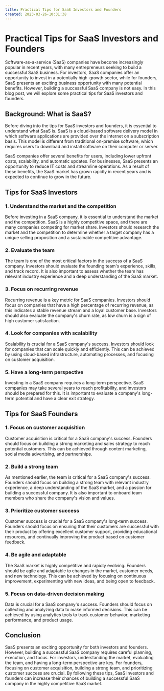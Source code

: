 ```yaml
---
title: Practical Tips for SaaS Investors and Founders
created: 2023-03-26-10:31:38
---
```


# Practical Tips for SaaS Investors and Founders

Software-as-a-service (SaaS) companies have become increasingly popular in recent years, with many entrepreneurs seeking to build a successful SaaS business. For investors, SaaS companies offer an opportunity to invest in a potentially high-growth sector, while for founders, SaaS presents an exciting business opportunity with many potential benefits. However, building a successful SaaS company is not easy. In this blog post, we will explore some practical tips for SaaS investors and founders.

## Background: What is SaaS?

Before diving into the tips for SaaS investors and founders, it is essential to understand what SaaS is. SaaS is a cloud-based software delivery model in which software applications are provided over the internet on a subscription basis. This model is different from traditional on-premise software, which requires users to download and install software on their computer or server.

SaaS companies offer several benefits for users, including lower upfront costs, scalability, and automatic updates. For businesses, SaaS presents an opportunity to reduce IT costs and streamline operations. As a result of these benefits, the SaaS market has grown rapidly in recent years and is expected to continue to grow in the future.

## Tips for SaaS Investors

### 1. Understand the market and the competition

Before investing in a SaaS company, it is essential to understand the market and the competition. SaaS is a highly competitive space, and there are many companies competing for market share. Investors should research the market and the competition to determine whether a target company has a unique selling proposition and a sustainable competitive advantage.

### 2. Evaluate the team

The team is one of the most critical factors in the success of a SaaS company. Investors should evaluate the founding team's experience, skills, and track record. It is also important to assess whether the team has relevant industry experience and a deep understanding of the SaaS market.

### 3. Focus on recurring revenue

Recurring revenue is a key metric for SaaS companies. Investors should focus on companies that have a high percentage of recurring revenue, as this indicates a stable revenue stream and a loyal customer base. Investors should also evaluate the company's churn rate, as low churn is a sign of high customer satisfaction.

### 4. Look for companies with scalability

Scalability is crucial for a SaaS company's success. Investors should look for companies that can scale quickly and efficiently. This can be achieved by using cloud-based infrastructure, automating processes, and focusing on customer acquisition.

### 5. Have a long-term perspective

Investing in a SaaS company requires a long-term perspective. SaaS companies may take several years to reach profitability, and investors should be prepared for this. It is important to evaluate a company's long-term potential and have a clear exit strategy.

## Tips for SaaS Founders

### 1. Focus on customer acquisition

Customer acquisition is critical for a SaaS company's success. Founders should focus on building a strong marketing and sales strategy to reach potential customers. This can be achieved through content marketing, social media advertising, and partnerships.

### 2. Build a strong team

As mentioned earlier, the team is critical for a SaaS company's success. Founders should focus on building a strong team with relevant industry experience, a deep understanding of the SaaS market, and a passion for building a successful company. It is also important to onboard team members who share the company's vision and values.

### 3. Prioritize customer success

Customer success is crucial for a SaaS company's long-term success. Founders should focus on ensuring that their customers are successful with their product by offering excellent customer support, providing educational resources, and continually improving the product based on customer feedback.

### 4. Be agile and adaptable

The SaaS market is highly competitive and rapidly evolving. Founders should be agile and adaptable to changes in the market, customer needs, and new technology. This can be achieved by focusing on continuous improvement, experimenting with new ideas, and being open to feedback.

### 5. Focus on data-driven decision making

Data is crucial for a SaaS company's success. Founders should focus on collecting and analyzing data to make informed decisions. This can be achieved by using analytics tools to track customer behavior, marketing performance, and product usage.

## Conclusion

SaaS presents an exciting opportunity for both investors and founders. However, building a successful SaaS company requires careful planning, execution, and focus. For investors, understanding the market, evaluating the team, and having a long-term perspective are key. For founders, focusing on customer acquisition, building a strong team, and prioritizing customer success are crucial. By following these tips, SaaS investors and founders can increase their chances of building a successful SaaS company in the highly competitive SaaS market.
